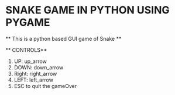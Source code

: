 # SNAKE GAME IN PYTHON USING PYGAME
** This is a python based GUI game of Snake ** 

** CONTROLS**
1) UP: up_arrow 
2) DOWN: down_arrow 
3) Right: right_arrow 
4) LEFT: left_arrow 
5) ESC to quit the gameOver


